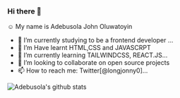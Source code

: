 ### Hi there 👋
:relaxed: My name is Adebusola John Oluwatoyin

- 🔭 I’m currently studying to be a frontend developer ...
- 🌱 I’m Have learnt HTML,CSS and JAVASCRPT
- 🌱 I’m currently learning TAILWINDCSS, REACT.JS...
- 👯 I’m looking to collaborate on open source projects
- 📫 How to reach me: Twitter[@longjonny0]...

![Adebusola's github stats](https://github-readme-stats.vercel.app/api?username=johbadebusola)

<!--
**johbadebusola/johbadebusola** is a ✨ _special_ ✨ repository because its `README.md` (this file) appears on your GitHub profile.

[![Top Langs](https://github-readme-stats.vercel.app/api/top-langs/?username=johbadebusola)](https://github.com/johbadebusola/github-readme-stats)

Here are some ideas to get you started:

- 🔭 I’m currently working on ...
- 🌱 I’m currently learning ...
- 👯 I’m looking to collaborate on ...
- 🤔 I’m looking for help with ...
- 💬 Ask me about ...
- 📫 How to reach me: ...
- 😄 Pronouns: ...
- ⚡ Fun fact: ...
-->
